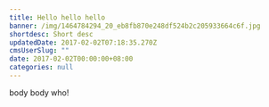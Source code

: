 ```yaml
---
title: Hello hello hello
banner: /img/1464784294_20_eb8fb870e248df524b2c205933664c6f.jpg
shortdesc: Short desc
updatedDate: 2017-02-02T07:18:35.270Z
cmsUserSlug: ""
date: 2017-02-02T00:00:00+08:00
categories: null
---
```


body body who!